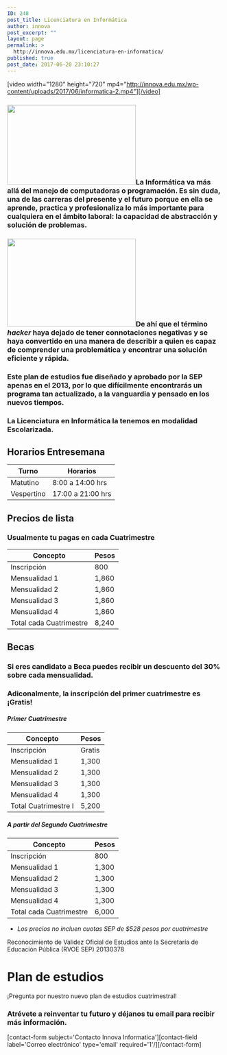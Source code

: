 ```yaml
---
ID: 248
post_title: Licenciatura en Informática
author: innova
post_excerpt: ""
layout: page
permalink: >
  http://innova.edu.mx/licenciatura-en-informatica/
published: true
post_date: 2017-06-20 23:10:27
---
```

[video width="1280" height="720" mp4="http://innova.edu.mx/wp-content/uploads/2017/06/informatica-2.mp4"][/video]

### <img src="http://innova.edu.mx/wp-content/uploads/2017/07/hack3-300x186.png" alt="" width="300" height="186" class="alignleft size-medium wp-image-369" />La Informática va más allá del manejo de computadoras o programación. Es sin duda, una de las carreras del presente y el futuro porque en ella se aprende, practica y profesionaliza lo más importante para cualquiera en el ámbito laboral: la capacidad de abstracción y solución de problemas.

### <img src="http://innova.edu.mx/wp-content/uploads/2017/07/hack4-300x205.png" alt="" width="300" height="205" class="alignright size-full wp-image-334" />De ahí que el término *hacker* haya dejado de tener connotaciones negativas y se haya convertido en una manera de describir a quien es capaz de comprender una problemática y encontrar una solución eficiente y rápida.

### Este plan de estudios fue diseñado y aprobado por la SEP apenas en el 2013, por lo que difícilmente encontrarás un programa tan actualizado, a la vanguardia y pensado en los nuevos tiempos.

### La Licenciatura en Informática la tenemos en modalidad **Escolarizada**.

## Horarios Entresemana

Turno | Horarios
---|---
Matutino | 8:00 a 14:00 hrs
Vespertino | 17:00 a 21:00 hrs


## Precios de lista

### Usualmente tu pagas en cada Cuatrimestre

Concepto | Pesos
---|---
Inscripción | 800
Mensualidad 1 | 1,860
Mensualidad 2 | 1,860
Mensualidad 3 | 1,860
Mensualidad 4 | 1,860
Total cada Cuatrimestre  | 8,240

## Becas

### Si eres candidato a Beca puedes recibir un descuento del 30% sobre cada mensualidad.
### Adiconalmente, la inscripción del primer cuatrimestre es ¡Gratis!

##### Primer Cuatrimestre

Concepto | Pesos
---|---
Inscripción | Gratis
Mensualidad 1 | 1,300
Mensualidad 2 | 1,300
Mensualidad 3 | 1,300
Mensualidad 4 | 1,300
Total Cuatrimestre I | 5,200

##### A partir del Segundo Cuatrimestre

Concepto | Pesos
---|---
Inscripción | 800
Mensualidad 1 | 1,300
Mensualidad 2 | 1,300
Mensualidad 3 | 1,300
Mensualidad 4 | 1,300
Total cada Cuatrimestre | 6,000

* _Los precios no incluen cuotas SEP de $528 pesos por cuatrimestre_

Reconocimiento de Validez Oficial de Estudios ante la Secretaría de Educación Pública (RVOE SEP) 20130378

# Plan de estudios

¡Pregunta por nuestro nuevo plan de estudios cuatrimestral!
 
### <strong>Atrévete a reinventar tu futuro</strong> y déjanos tu email para recibir más información.
[contact-form subject='Contacto Innova Informatica'][contact-field label='Correo electrónico' type='email' required='1'/][/contact-form]
